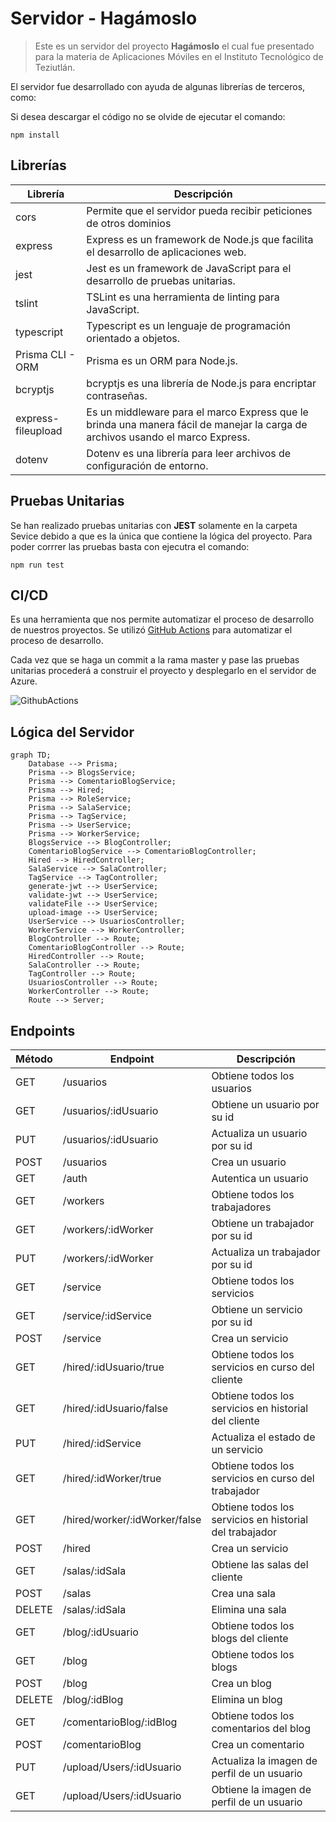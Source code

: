 #   Servidor - Hagámoslo
>  Este es un servidor del proyecto **Hagámoslo** el cual fue presentado para la materia de Aplicaciones Móviles en el Instituto Tecnológico de Teziutlán.

El servidor fue desarrollado con ayuda de algunas librerías de terceros, como:

Si desea descargar el código no se olvide de ejecutar el comando:

    npm install

## Librerías

| Librería     | Descripción  |
| -----------  | ----------- |
| cors      |   Permite que el servidor pueda recibir peticiones de otros dominios |
| express   |   Express es un framework de Node.js que facilita el desarrollo de aplicaciones web. |
| jest      |   Jest es un framework de JavaScript para el desarrollo de pruebas unitarias. |
| tslint    |   TSLint es una herramienta de linting para JavaScript. |
| typescript|   Typescript es un lenguaje de programación orientado a objetos. |
| Prisma CLI - ORM | Prisma es un ORM para Node.js. |
| bcryptjs  |   bcryptjs es una librería de Node.js para encriptar contraseñas. |
| express-fileupload | Es un middleware para el marco Express que le brinda una manera fácil de manejar la carga de archivos usando el marco Express. |
| dotenv |   Dotenv es una librería para leer archivos de configuración de entorno. |

## Pruebas Unitarias

Se han realizado pruebas unitarias con **JEST** solamente en la carpeta Sevice debido a que es la única que contiene la lógica del proyecto.
Para poder corrrer las pruebas basta con ejecutra el comando:

    npm run test

## CI/CD
Es una herramienta que nos permite automatizar el proceso de desarrollo de nuestros proyectos.
Se utilizó [GitHub Actions](https://docs.github.com/en/actions) para automatizar el proceso de desarrollo.

Cada vez que se haga un commit a la rama master y pase las pruebas unitarias procederá a construir el proyecto y desplegarlo en el servidor de Azure.

![GithubActions](https://docs.microsoft.com/es-mx/azure/architecture/solution-ideas/media/devsecops-in-github-data-flow.png)

## Lógica del Servidor
```mermaid
graph TD;
    Database --> Prisma;
    Prisma --> BlogsService;
    Prisma --> ComentarioBlogService;
    Prisma --> Hired;
    Prisma --> RoleService;
    Prisma --> SalaService;
    Prisma --> TagService;
    Prisma --> UserService;
    Prisma --> WorkerService;
    BlogsService --> BlogController;
    ComentarioBlogService --> ComentarioBlogController;
    Hired --> HiredController;
    SalaService --> SalaController;
    TagService --> TagController;
    generate-jwt --> UserService;
    validate-jwt --> UserService;
    validateFile --> UserService;
    upload-image --> UserService; 
    UserService --> UsuariosController;
    WorkerService --> WorkerController;
    BlogController --> Route;
    ComentarioBlogController --> Route;
    HiredController --> Route;
    SalaController --> Route;
    TagController --> Route;
    UsuariosController --> Route;
    WorkerController --> Route;
    Route --> Server;
```

## Endpoints
| Método | Endpoint | Descripción |
| -----------  | ----------- | ----------- |
| GET | /usuarios | Obtiene todos los usuarios |
| GET | /usuarios/:idUsuario  | Obtiene un usuario por su id |
| PUT | /usuarios/:idUsuario  | Actualiza un usuario por su id |
| POST | /usuarios | Crea un usuario |
| GET | /auth | Autentica un usuario |
| GET | /workers | Obtiene todos los trabajadores |
| GET | /workers/:idWorker  | Obtiene un trabajador por su id |
| PUT | /workers/:idWorker  | Actualiza un trabajador por su id |
| GET | /service | Obtiene todos los servicios |
| GET | /service/:idService  | Obtiene un servicio por su id |
| POST | /service | Crea un servicio |
| GET | /hired/:idUsuario/true | Obtiene todos los servicios en curso del cliente |
| GET | /hired/:idUsuario/false | Obtiene todos los servicios en historial del cliente |
| PUT | /hired/:idService | Actualiza el estado de un servicio |
| GET | /hired/:idWorker/true | Obtiene todos los servicios en curso del trabajador |
| GET | /hired/worker/:idWorker/false | Obtiene todos los servicios en historial del trabajador |
| POST | /hired | Crea un servicio |
| GET | /salas/:idSala | Obtiene las salas del cliente |
| POST | /salas | Crea una sala |
| DELETE | /salas/:idSala | Elimina una sala |
| GET | /blog/:idUsuario | Obtiene todos los blogs del cliente |
| GET | /blog | Obtiene todos los blogs |
| POST | /blog | Crea un blog |
| DELETE | /blog/:idBlog | Elimina un blog |
| GET | /comentarioBlog/:idBlog | Obtiene todos los comentarios del blog |
| POST | /comentarioBlog | Crea un comentario |
| PUT | /upload/Users/:idUsuario | Actualiza la imagen de perfil de un usuario |
| GET | /upload/Users/:idUsuario | Obtiene la imagen de perfil de un usuario |
